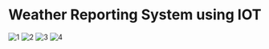 # Weather Reporting System using IOT
![1](https://github.com/user-attachments/assets/0b98fe76-1cb6-41f8-8f9e-fcba51486cfe)
![2](https://github.com/user-attachments/assets/bdfd047a-2993-4c01-aa68-4b148b20e7bc)
![3](https://github.com/user-attachments/assets/a22c32d7-d207-4081-bed6-65195fe81c2b)
![4](https://github.com/user-attachments/assets/85459d6f-ff8c-491a-822c-1b6487d1558a)

